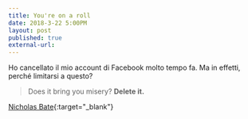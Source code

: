 ```yaml
---
title: You're on a roll 
date: 2018-3-22 5:00PM
layout: post
published: true
external-url:
---
```


Ho cancellato il mio account di Facebook molto tempo fa. Ma in effetti, perché limitarsi a questo?

> Does it bring you misery? **Delete it.**

[Nicholas Bate](http://blog.strategicedge.co.uk/2018/03/jagged-thoughts-for-jagged-times-285.html){:target="_blank"}


